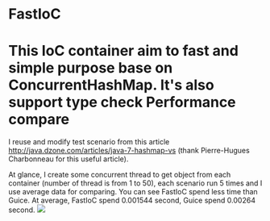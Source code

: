FastIoC
=======
This IoC container aim to fast and simple purpose base on ConcurrentHashMap. It's also support type check
Performance compare
=======
I reuse and modify test scenario from this article http://java.dzone.com/articles/java-7-hashmap-vs (thank Pierre-Hugues Charbonneau for this useful article).

At glance, I create some concurrent thread to get object from each container (number of thread is from 1 to 50), each scenario run 5 times and I use average data for comparing. You can see FastIoC spend less time than Guice. At average, FastIoC spend 0.001544 second, Guice spend 0.00264 second.
<img src="http://www.codeproject.com/KB/java/868625/performance_compare.png">
